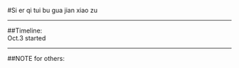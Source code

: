 #Si er qi tui bu gua jian xiao zu  
***  
##Timeline:  
Oct.3	started  
  
***  
##NOTE for others:  
  

